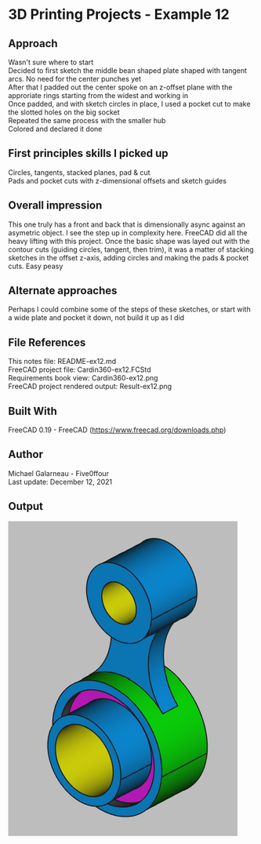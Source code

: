 # 3D Printing Projects - Example 12
  
## Approach
Wasn't sure where to start  
Decided to first sketch the middle bean shaped plate shaped with tangent arcs. No need for the center punches yet  
After that I padded out the center spoke on an z-offset plane with the approriate rings starting from the widest and working in  
Once padded, and with sketch circles in place, I used a pocket cut to make the slotted holes on the big socket  
Repeated the same process with the smaller hub  
Colored and declared it done  

## First principles skills I picked up  
Circles, tangents, stacked planes, pad & cut  
Pads and pocket cuts with z-dimensional offsets and sketch guides    

## Overall impression   
This one truly has a front and back that is dimensionally async against an asymetric object. I see the step up in complexity here. FreeCAD did all the heavy lifting with this project.  Once the basic shape was layed out with the contour cuts (guiding circles, tangent, then trim), it was a matter of stacking sketches in the offset z-axis, adding circles and making the pads & pocket cuts.  Easy peasy  

## Alternate approaches
Perhaps I could combine some of the steps of these sketches, or start with a wide plate and pocket it down, not build it up as I did  

## File References
This notes file: README-ex12.md  
FreeCAD project file: Cardin360-ex12.FCStd  
Requirements book view: Cardin360-ex12.png  
FreeCAD project rendered output: Result-ex12.png  
  
## Built With
FreeCAD 0.19 - FreeCAD (https://www.freecad.org/downloads.php)   
  
## Author
Michael Galarneau - Five0ffour  
Last update: December 12, 2021  
    
## Output   
![EX-12](Result-ex12.png)  